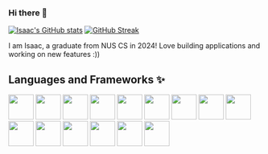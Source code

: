### Hi there 👋


[![Isaac's GitHub stats](https://github-readme-stats.vercel.app/api?username=iztanpy&theme=jolly&count_private=true)](https://github.com/anuraghazra/github-readme-stats)
[![GitHub Streak](https://github-readme-streak-stats.herokuapp.com/?user=iztanpy)](https://git.io/streak-stats)


I am Isaac, a graduate from NUS CS in 2024! Love building applications and working on new features :)) 

## Languages and Frameworks ✨
<div id="icons"> 
  <img src="https://cdn.jsdelivr.net/gh/devicons/devicon/icons/python/python-original.svg" height="50" width="50"/>
  <img src="https://cdn.jsdelivr.net/gh/devicons/devicon/icons/react/react-original.svg" height="50" width="50" />
  <img src="https://cdn.jsdelivr.net/gh/devicons/devicon/icons/java/java-original.svg" height="50" width="50" />
  <img src="https://cdn.jsdelivr.net/gh/devicons/devicon/icons/javascript/javascript-original.svg" height="50" width="50" />
  <img src="https://cdn.jsdelivr.net/gh/devicons/devicon/icons/android/android-original.svg" height="50" width="50" />
  <img src="https://cdn.jsdelivr.net/gh/devicons/devicon/icons/git/git-original.svg" height="50" width="50"/>
  <img src="https://cdn.jsdelivr.net/gh/devicons/devicon/icons/postgresql/postgresql-original.svg" height="50" width="50"/>
  <img src="https://cdn.jsdelivr.net/gh/devicons/devicon@latest/icons/amazonwebservices/amazonwebservices-original-wordmark.svg" height="50" width="50" />
  <img src="https://cdn.jsdelivr.net/gh/devicons/devicon/icons/typescript/typescript-original.svg" height="50" width="50"/>  
  <img src="https://cdn.jsdelivr.net/gh/devicons/devicon@latest/icons/docker/docker-original.svg" height="50" width="50" />
  <img src="https://cdn.jsdelivr.net/gh/devicons/devicon@latest/icons/fastapi/fastapi-original.svg" height="50" width="50"/>
  <img src="https://cdn.jsdelivr.net/gh/devicons/devicon@latest/icons/postman/postman-original.svg" height="50" width="50"/>
  <img src="https://cdn.jsdelivr.net/gh/devicons/devicon@latest/icons/pytest/pytest-original.svg" height="50" width="50"/>
  <img src="https://cdn.jsdelivr.net/gh/devicons/devicon@latest/icons/unifiedmodelinglanguage/unifiedmodelinglanguage-original.svg" height="50" width="50"/>
            <img src="https://cdn.jsdelivr.net/gh/devicons/devicon@latest/icons/materialui/materialui-original.svg" height="50" width="50" />
          
          
          
          
  
          
  
          
          
          
</div>

<!--
**iztanpy/iztanpy** is a ✨ _special_ ✨ repository because its `README.md` (this file) appears on your GitHub profile.

Here are some ideas to get you started:

- 🔭 I’m currently working on ...
- 🌱 I’m currently learning ...
- 👯 I’m looking to collaborate on ...
- 🤔 I’m looking for help with ...
- 💬 Ask me about ...
- 📫 How to reach me: ...
- 😄 Pronouns: ...
- ⚡ Fun fact: ...
-->
